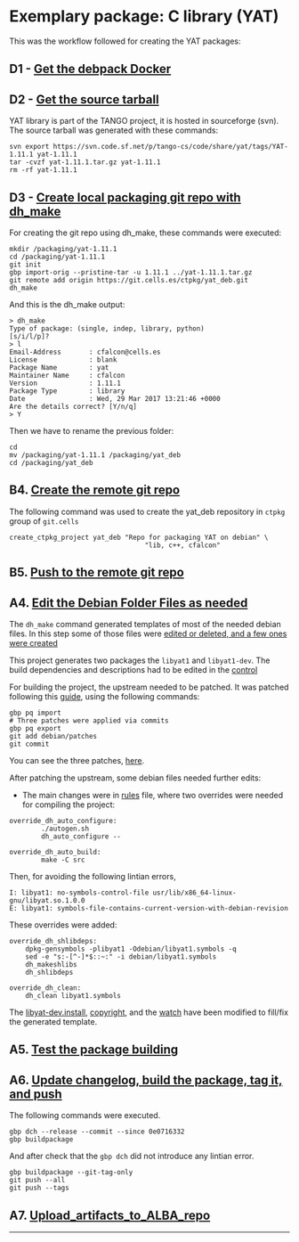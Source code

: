 # Exemplary package: C library (YAT)

This was the workflow followed for creating the YAT packages:

## D1 - [Get the debpack Docker](recipe.Get_the_debpack_Docker.md)

## D2 - [Get the source tarball](recipe.Get_the_source_tarball.md)

YAT library is part of the TANGO project, it is hosted in sourceforge (svn). 
The source tarball was generated with these commands: 
```
svn export https://svn.code.sf.net/p/tango-cs/code/share/yat/tags/YAT-1.11.1 yat-1.11.1
tar -cvzf yat-1.11.1.tar.gz yat-1.11.1
rm -rf yat-1.11.1
``` 

## D3 - [Create local packaging git repo with dh_make](recipe.Create_local_packaging_git_repo_with_dh_make.md)

For creating the git repo using dh_make, these commands were executed:

```
mkdir /packaging/yat-1.11.1
cd /packaging/yat-1.11.1
git init
gbp import-orig --pristine-tar -u 1.11.1 ../yat-1.11.1.tar.gz
git remote add origin https://git.cells.es/ctpkg/yat_deb.git
dh_make
```

And this is the dh_make output:

```
> dh_make
Type of package: (single, indep, library, python)
[s/i/l/p]?
> l
Email-Address       : cfalcon@cells.es
License             : blank
Package Name        : yat
Maintainer Name     : cfalcon
Version             : 1.11.1
Package Type        : library
Date                : Wed, 29 Mar 2017 13:21:46 +0000
Are the details correct? [Y/n/q]
> Y
```

Then we have to rename the previous folder: 

```
cd
mv /packaging/yat-1.11.1 /packaging/yat_deb
cd /packaging/yat_deb
```

## B4. [Create the remote git repo](recipe.Create_the_remote_git_repo.md)

The following command was used to create the yat_deb repository in 
`ctpkg` group of `git.cells` 

```
create_ctpkg_project yat_deb "Repo for packaging YAT on debian" \
                                  "lib, c++, cfalcon"
```

## B5. [Push to the remote git repo](recipe.Push_to_the_remote_git_repo.md)

## A4. [Edit the Debian Folder Files as needed](recipe.Edit_the_Debian_Folder_Files.md)

The `dh_make` command generated templates of most of the needed debian files. 
In this step some of those files were [edited or deleted, and a few ones were created](https://git.cells.es/ctpkg/yat_deb/commit/f207d5be95517652c7c08dee61ba3579b7d8d174)

This project generates two packages the `libyat1` and `libyat1-dev`.
The build dependencies and descriptions had to be edited in the [control](https://git.cells.es/ctpkg/yat_deb/blob/master/debian/control) 

For building the project, the upstream needed to be patched. It was patched 
following this [guide](http://honk.sigxcpu.org/projects/git-buildpackage/manual-html/gbp.patches.html), 
using the following commands:

```
gbp pq import
# Three patches were applied via commits
gbp pq export
git add debian/patches
git commit
```

You can see the three patches, [here](https://git.cells.es/ctpkg/yat_deb/commit/620a07c65a2ee6ac1586b37757002f3bb35ffbb7).

After patching the upstream, some debian files needed further edits:

- The main changes were in [rules](https://git.cells.es/ctpkg/yat_deb/blob/af8db84176b6ef279d8a949279386dfe9ebb064c/debian/rules) 
file, where two overrides were needed for compiling the project: 

```
override_dh_auto_configure:
        ./autogen.sh
        dh_auto_configure --

override_dh_auto_build:
        make -C src
```

Then, for avoiding the following lintian errors,
```
I: libyat1: no-symbols-control-file usr/lib/x86_64-linux-gnu/libyat.so.1.0.0
E: libyat1: symbols-file-contains-current-version-with-debian-revision
```

These overrides were added:

```
override_dh_shlibdeps: 	
    dpkg-gensymbols -plibyat1 -Odebian/libyat1.symbols -q
    sed -e "s:-[^-]*$::~:" -i debian/libyat1.symbols 	
    dh_makeshlibs 	
    dh_shlibdeps 

override_dh_clean: 	
    dh_clean libyat1.symbols

```

The [libyat-dev.install](https://git.cells.es/ctpkg/yat_deb/blob/af8db84176b6ef279d8a949279386dfe9ebb064c/debian/libyat-dev.install),
[copyright](https://git.cells.es/ctpkg/yat_deb/blob/af8db84176b6ef279d8a949279386dfe9ebb064c/debian/copyright), 
and the [watch](https://git.cells.es/ctpkg/yat_deb/blob/af8db84176b6ef279d8a949279386dfe9ebb064c/debian/watch) 
have been modified to fill/fix the generated template.


## A5. [Test the package building](https://git.cells.es/ctpkg/documentation/blob/master/Test_the_package_building.md)


## A6. [Update changelog, build the package, tag it, and push](https://git.cells.es/ctpkg/documentation/blob/master/Update_changelog_build_the_package_tag_it_and_push.md)

The following commands were executed.

```
gbp dch --release --commit --since 0e0716332
gbp buildpackage
```

And after check that the `gbp dch` did not introduce any lintian error.

```
gbp buildpackage --git-tag-only 
git push --all
git push --tags

```

## A7. [Upload_artifacts_to_ALBA_repo](https://git.cells.es/ctpkg/documentation/blob/master/Upload_artifacts_to_ALBA_repo.md)

------------------------------
